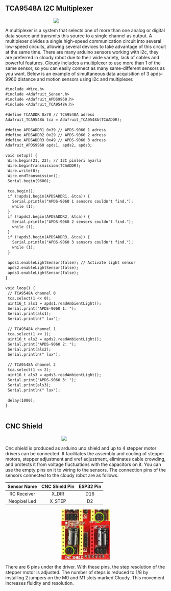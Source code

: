 
## TCA9548A I2C Multiplexer 

<img style="width:40%; margin-left:auto; margin-right:auto; display:block" src="https://cdn-learn.adafruit.com/guides/cropped_images/000/001/124/medium640/tcasmall.jpg?1515089926">

A multiplexer is a system that selects one of more than one analog or digital data source and transmits this source to a single channel as output. A multiplexer divides a single high-speed communication circuit into several low-speed circuits, allowing several devices to take advantage of this circuit at the same time. There are many arduino sensors working with i2c, they are preferred in cloudy robot due to their wide variety, lack of cables and powerful features. Cloudy includes a multiplexer to use more than 1 of the same sensor, so you can easily connect as many same-different sensors as you want.
Below is an example of simultaneous data acquisition of 3 apds-9960 distance and motion sensors using i2c and multiplexer.
 ```
#include <Wire.h>
#include <Adafruit_Sensor.h>
#include <Adafruit_APDS9960.h>
#include <Adafruit_TCA9548A.h>

#define TCAADDR 0x70 // TCA9548A adress
Adafruit_TCA9548A tca = Adafruit_TCA9548A(TCAADDR);

#define APDSADDR1 0x39 // APDS-9060 1 adress
#define APDSADDR2 0x29 // APDS-9060 2 adress
#define APDSADDR3 0x49 // APDS-9060 3 adress
Adafruit_APDS9960 apds1, apds2, apds3;

void setup() {
  Wire.begin(21, 22); // I2C pimleri ayarla
  Wire.beginTransmission(TCAADDR);
  Wire.write(0);
  Wire.endTransmission();
  Serial.begin(9600);

  tca.begin();
  if (!apds1.begin(APDSADDR1, &tca)) {
    Serial.println("APDS-9060 1 sensors couldn't find.");
    while (1);
  }
  if (!apds2.begin(APDSADDR2, &tca)) {
    Serial.println("APDS-9060 2 sensors couldn't find.");
    while (1);
  }
  if (!apds3.begin(APDSADDR3, &tca)) {
    Serial.println("APDS-9060 3 sensors couldn't find.");
    while (1);
  }

  apds1.enableLightSensor(false); // Activate light sensor
  apds2.enableLightSensor(false);
  apds3.enableLightSensor(false);
}

void loop() {
  // TCA9548A channel 0
  tca.select(1 << 0);
  uint16_t als1 = apds1.readAmbientLight();
  Serial.print("APDS-9060 1: ");
  Serial.print(als1);
  Serial.println(" lux");

  // TCA9548A channel 1
  tca.select(1 << 1);
  uint16_t als2 = apds2.readAmbientLight();
  Serial.print("APDS-9060 2: ");
  Serial.print(als2);
  Serial.println(" lux");

  // TCA9548A channel 2
  tca.select(1 << 2);
  uint16_t als3 = apds3.readAmbientLight();
  Serial.print("APDS-9060 3: ");
  Serial.print(als3);
  Serial.println(" lux");

  delay(1000);
}


```

## CNC Shield

<img style="width:30%; margin-left:auto; margin-right:auto; display:block" src="https://www.direnc.net/arduino-uno-cnc-shield-3d-printer-parcalari-china-22203-95-B.jpg"/>

Cnc shield is produced as arduino uno shield and up to 4 stepper motor drivers can be connected. It facilitates the assembly and cooling of stepper motors, stepper adjustment and vref adjustment, eliminates 
cable crowding, and protects it from voltage fluctuations with the capacitors on it. You can use the empty pins on it to wiring to the sensors. The connection pins of the sensors connected to the cloudy robot are as follows.

| Sensor Name 	| CNC Shield Pin 	| ESP32 Pin 	| 
|         :---:	|:---:	    |:---:  |
| RC Receiver 	| X_DIR 	| D16 	|  
| Neopixel Led 	| X_STEP 	| D2 	| 

<img style="width:30%; margin-left:auto; margin-right:auto; display:block" src="https://raw.githubusercontent.com/robolaunch/cloudy/docs/docs/images/cnc_shield_jumper.png"/>

There are 6 pins under the driver. With these pins, the step resolution of the stepper motor is adjusted. The number of steps is reduced to 1/8 by installing 2 jumpers on the M0 and M1 slots marked Cloudy. This movement increases fluidity and resolution.

